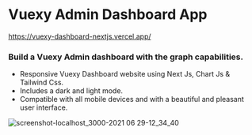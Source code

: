 # Vuexy Admin Dashboard App

https://vuexy-dashboard-nextjs.vercel.app/

### Build a Vuexy Admin dashboard with the graph capabilities.

- Responsive Vuexy Dashboard website using Next Js, Chart Js & Tailwind Css.
- Includes a dark and light mode.
- Compatible with all mobile devices and with a beautiful and pleasant user interface.


![screenshot-localhost_3000-2021 06 29-12_34_40](https://user-images.githubusercontent.com/61876452/123752923-edd9b180-d8d6-11eb-82f8-e77b4099f1dd.png)

